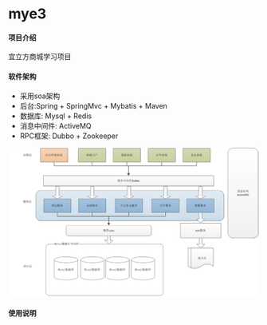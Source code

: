 # mye3

#### 项目介绍
宜立方商城学习项目

#### 软件架构
- 采用soa架构
- 后台:Spring + SpringMvc + Mybatis + Maven
- 数据库: Mysql + Redis
- 消息中间件: ActiveMQ
- RPC框架: Dubbo + Zookeeper 

![](https://raw.githubusercontent.com/xia45399/mye3/master/jiagou.png)
#### 使用说明



